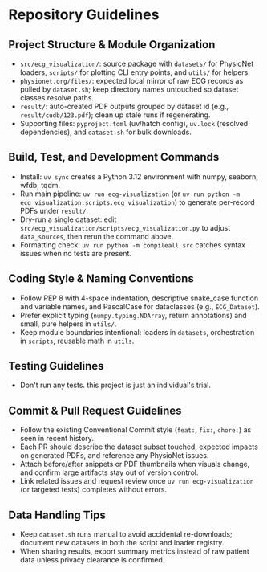 # Repository Guidelines

## Project Structure & Module Organization

- `src/ecg_visualization/`: source package with `datasets/` for PhysioNet loaders, `scripts/` for plotting CLI entry points, and `utils/` for helpers.
- `physionet.org/files/`: expected local mirror of raw ECG records as pulled by `dataset.sh`; keep directory names untouched so dataset classes resolve paths.
- `result/`: auto-created PDF outputs grouped by dataset id (e.g., `result/cudb/123.pdf`); clean up stale runs if regenerating.
- Supporting files: `pyproject.toml` (uv/hatch config), `uv.lock` (resolved dependencies), and `dataset.sh` for bulk downloads.

## Build, Test, and Development Commands

- Install: `uv sync` creates a Python 3.12 environment with numpy, seaborn, wfdb, tqdm.
- Run main pipeline: `uv run ecg-visualization` (or `uv run python -m ecg_visualization.scripts.ecg_visualization`) to generate per-record PDFs under `result/`.
- Dry-run a single dataset: edit `src/ecg_visualization/scripts/ecg_visualization.py` to adjust `data_sources`, then rerun the command above.
- Formatting check: `uv run python -m compileall src` catches syntax issues when no tests are present.

## Coding Style & Naming Conventions

- Follow PEP 8 with 4-space indentation, descriptive snake_case function and variable names, and PascalCase for dataclasses (e.g., `ECG_Dataset`).
- Prefer explicit typing (`numpy.typing.NDArray`, return annotations) and small, pure helpers in `utils/`.
- Keep module boundaries intentional: loaders in `datasets`, orchestration in `scripts`, reusable math in `utils`.

## Testing Guidelines

- Don't run any tests. this project is just an individual's trial.

## Commit & Pull Request Guidelines

- Follow the existing Conventional Commit style (`feat:`, `fix:`, `chore:`) as seen in recent history.
- Each PR should describe the dataset subset touched, expected impacts on generated PDFs, and reference any PhysioNet issues.
- Attach before/after snippets or PDF thumbnails when visuals change, and confirm large artifacts stay out of version control.
- Link related issues and request review once `uv run ecg-visualization` (or targeted tests) completes without errors.

## Data Handling Tips

- Keep `dataset.sh` runs manual to avoid accidental re-downloads; document new datasets in both the script and loader registry.
- When sharing results, export summary metrics instead of raw patient data unless privacy clearance is confirmed.
